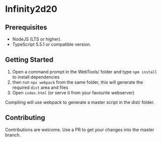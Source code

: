 # Infinity2d20

## Prerequisites
- NodeJS (LTS or higher).
- TypeScript 5.5.1 or compatible version.

## Getting Started
1. Open a command prompt in the WebTools/ folder and type ```npm install``` to install dependencies
2. then run ```npx webpack``` from the same folder, this will generate the required ```dist``` area and files
3. Open ```index.html``` (or serve it from your favourite webserver)

Compiling will use webpack to generate a master script in the dist/ folder.

## Contributing
Contributions are welcome. Use a PR to get your changes into the master branch.
